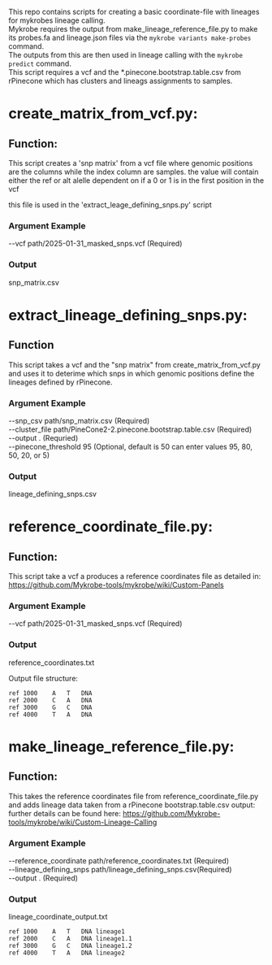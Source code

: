 This repo contains  scripts for creating a basic coordinate-file with lineages for mykrobes lineage calling.  
Mykrobe requires the output  from make_lineage_reference_file.py to make its probes.fa and lineage.json files via the `mykrobe variants make-probes` command.  
The outputs from this are then used in lineage calling with the `mykrobe predict` command.  
This script requires a vcf and the *.pinecone.bootstrap.table.csv from rPinecone which has clusters and lineags assignments to samples.  


# create_matrix_from_vcf.py:
## Function:
This script creates a 'snp matrix' from a vcf file where genomic positions are the columns while the index column are samples.
the value will contain either the ref or alt alelle dependent on if a 0 or 1 is in the first position in the vcf

this file is used in the 'extract_leage_defining_snps.py' script 

### Argument Example 
--vcf path/2025-01-31_masked_snps.vcf (Required)  

### Output
snp_matrix.csv

# extract_lineage_defining_snps.py:
## Function
This script takes a vcf and the "snp matrix" from create_matrix_from_vcf.py and uses it to deterime which snps in which genomic positions define the lineages defined by rPinecone.

### Argument Example 
--snp_csv path/snp_matrix.csv (Required)  
--cluster_file path/PineCone2-2.pinecone.bootstrap.table.csv (Required)  
--output . (Requried)  
--pinecone_threshold 95 (Optional, default is 50 can enter values 95, 80, 50, 20, or 5)  

### Output
lineage_defining_snps.csv

# reference_coordinate_file.py:
## Function:
This script take a vcf a produces a reference coordinates file as detailed in:
https://github.com/Mykrobe-tools/mykrobe/wiki/Custom-Panels

### Argument Example 
--vcf path/2025-01-31_masked_snps.vcf (Required)  

### Output
reference_coordinates.txt

Output file structure:
```
ref	1000	A	T	DNA	
ref	2000	C	A	DNA
ref	3000	G	C	DNA	
ref	4000	T	A	DNA	
```
# make_lineage_reference_file.py:
## Function: 
This takes the reference coordinates file from reference_coordinate_file.py and adds lineage data taken from a rPinecone bootstrap.table.csv output:
further details can be found here:
https://github.com/Mykrobe-tools/mykrobe/wiki/Custom-Lineage-Calling

### Argument Example 
--reference_coordinate path/reference_coordinates.txt (Required)  
--lineage_defining_snps path/lineage_defining_snps.csv(Required)  
--output . (Required)  

### Output
lineage_coordinate_output.txt

```
ref	1000	A	T	DNA	lineage1
ref	2000	C	A	DNA	lineage1.1
ref	3000	G	C	DNA	lineage1.2
ref	4000	T	A	DNA	lineage2
```
